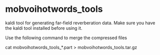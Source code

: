 # mobvoihotwords_tools
kaldi tool for generating far-field reverberation data.
Make sure you have the kaldi tool installed before using it.


Use the following command to merge the compressed files

cat mobvoihotwords_tools_*.part > mobvoihotwords_tools.tar.gz
